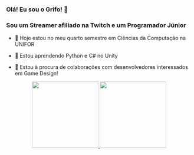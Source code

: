 ### Olá! Eu sou o Grifo! 👋

### Sou um Streamer afiliado na Twitch e um Programador Júnior
 
- 🔭 Hoje estou no meu quarto semestre em Ciências da Computação na UNIFOR

- 🌱 Estou aprendendo Python e C# no Unity

- 👯 Estou à procura de colaborações com desenvolvedores interessados em Game Design!

<div align="center">
  <a href="https://github.com/grifoexe">
  <img height="180em" src="https://github-readme-stats.vercel.app/api?username=grifoexe&show_icons=true&theme=dracula&include_all_commits=true&count_private=true"/>
  <img height="180em" src="https://github-readme-stats.vercel.app/api/top-langs/?username=grifoexe&layout=compact&langs_count=7&theme=dracula"/>
</div>
